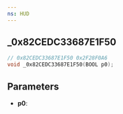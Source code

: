 ```yaml
---
ns: HUD
---
```

## _0x82CEDC33687E1F50

```c
// 0x82CEDC33687E1F50 0x2F28F0A6
void _0x82CEDC33687E1F50(BOOL p0);
```


## Parameters
* **p0**: 

